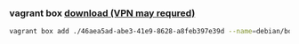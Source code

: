 ### vagrant box [download (VPN may requred)](https://app.vagrantup.com/debian/boxes/bookworm64) 
```bash
vagrant box add ./46aea5ad-abe3-41e9-8628-a8feb397e39d --name=debian/bookworm64
```